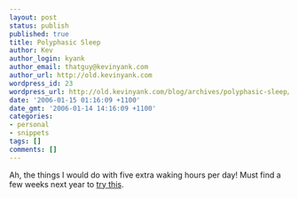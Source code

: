 ```yaml
---
layout: post
status: publish
published: true
title: Polyphasic Sleep
author: Kev
author_login: kyank
author_email: thatguy@kevinyank.com
author_url: http://old.kevinyank.com
wordpress_id: 23
wordpress_url: http://old.kevinyank.com/blog/archives/polyphasic-sleep/
date: '2006-01-15 01:16:09 +1100'
date_gmt: '2006-01-14 14:16:09 +1100'
categories:
- personal
- snippets
tags: []
comments: []
---
```

<p>Ah, the things I would do with five extra waking hours per day! Must find a few weeks next year to <a href="http://www.stevepavlina.com/blog/2005/10/polyphasic-sleep/">try this</a>.</p>
